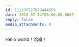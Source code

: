 ```yaml
---
id: 111137527879444859
date: 2010-07-14T08:00:00.000Z
reply: false
media_attachments: 0
---
```


Hello world！哈囉！ ​​​​

